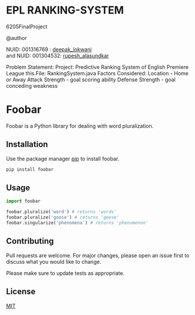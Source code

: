 # EPL RANKING-SYSTEM
6205FinalProject

@author

NUID: 001316769 :    [deepak_lokwani](https://www.linkedin.com/in/deepaklokwani1/)    
and
NUID: 001304532:    [rupesh_alasundkar](https://www.linkedin.com/in/rupeshalasundkar/)
 
 
 Problem Statement:
          Project: Predictive Ranking System of English Premiere League
          this.File: RankingSystem.java Factors Considered: Location - Home or
          Away Attack Strength - goal scoring ability Defense Strength - goal
          conceding weakness


# Foobar

Foobar is a Python library for dealing with word pluralization.

## Installation

Use the package manager [pip](https://pip.pypa.io/en/stable/) to install foobar.

```bash
pip install foobar
```

## Usage

```python
import foobar

foobar.pluralize('word') # returns 'words'
foobar.pluralize('goose') # returns 'geese'
foobar.singularize('phenomena') # returns 'phenomenon'
```

## Contributing
Pull requests are welcome. For major changes, please open an issue first to discuss what you would like to change.

Please make sure to update tests as appropriate.

## License
[MIT](https://choosealicense.com/licenses/mit/)
